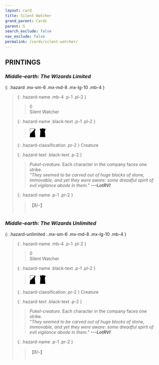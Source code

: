 ```yaml
---
layout: card
title: Silent Watcher
grand_parent: Cards
parent: S
search_exclude: false
nav_exclude: false
permalink: /cards/silent-watcher/
---
```


## PRINTINGS


### _Middle-earth: The Wizards Limited_

{: .hazard .mx-sm-6 .mx-md-8 .mx-lg-10 .mb-4 }
> {: .hazard-name .mb-4 .p-1 .pl-2 }
> > <div class="hazard-mp">0</div>
> > <div class="card-name">Silent Watcher</div>
>
> {: .hazard-name .black-text .p-1 .pl-2 }
> > ![](/assets/images/shadow-hold.svg)&emsp;![](/assets/images/dark-hold.svg)
>
> {: .hazard-classification .pr-2 }
> Creature
>
> {: .hazard-text .black-text .p-2 }
> > _Pukel-creature._ Each character in the company faces one strike. <br>_"They seemed to be carved out of huge blocks of stone, immovable, and yet they were aware: some dreadful spirit of evil vigilance abode in them."_ ***---&#65279;LotRVI*** 
>
> {: .hazard-name .p-1 .pr-2 }
> > <div class="card-shield">【8/&ndash;】</div>
> > <div class="card-corruption">&nbsp;</div>

### _Middle-earth: The Wizards Unlimited_

{: .hazard-unlimited ..mx-sm-6 .mx-md-8 .mx-lg-10 .mb-4 }
> {: .hazard-name .mb-4 .p-1 .pl-2 }
> > <div class="hazard-mp">0</div>
> > <div class="card-name">Silent Watcher</div>
>
> {: .hazard-name .black-text .p-1 .pl-2 }
> > ![](/assets/images/shadow-hold.svg)&emsp;![](/assets/images/dark-hold.svg)
>
> {: .hazard-classification .pr-2 }
> Creature
>
> {: .hazard-text .black-text .p-2 }
> > _Pukel-creature._ Each character in the company faces one strike. <br>_"They seemed to be carved out of huge blocks of stone, immovable, and yet they were aware: some dreadful spirit of evil vigilance abode in them."_ ***---&#65279;LotRVI*** 
>
> {: .hazard-name .p-1 .pr-2 }
> > <div class="card-shield">【8/&ndash;】</div>
> > <div class="card-corruption-white">&nbsp;</div>
